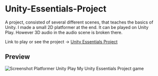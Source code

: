 # **Unity-Essentials-Project**

A project, consisted of several different scenes, that teaches the basics of Unity.
I made a small 2D platformer at the end. It can be played on Unity Play. However 3D audio in the audio scene is broken there.

Link to play or see the project -> [Unity Essentials Project](https://play.unity.com/en/games/b90aa28f-0ac1-4e11-89e6-a9bed3d69b7f/webgl-builds)


## Preview
![Screenshot Platformer Unity Play My Unity Essentials Project game](https://github.com/user-attachments/assets/f7d0b7e9-1b76-4d58-9da2-ca00ed2fe3b4)
